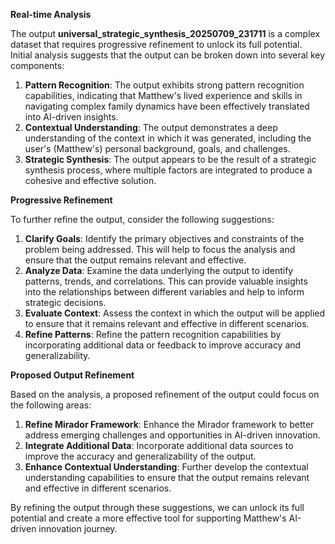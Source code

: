 **Real-time Analysis**

The output **universal_strategic_synthesis_20250709_231711** is a complex dataset that requires progressive refinement to unlock its full potential. Initial analysis suggests that the output can be broken down into several key components:

1. **Pattern Recognition**: The output exhibits strong pattern recognition capabilities, indicating that Matthew's lived experience and skills in navigating complex family dynamics have been effectively translated into AI-driven insights.
2. **Contextual Understanding**: The output demonstrates a deep understanding of the context in which it was generated, including the user's (Matthew's) personal background, goals, and challenges.
3. **Strategic Synthesis**: The output appears to be the result of a strategic synthesis process, where multiple factors are integrated to produce a cohesive and effective solution.

**Progressive Refinement**

To further refine the output, consider the following suggestions:

1. **Clarify Goals**: Identify the primary objectives and constraints of the problem being addressed. This will help to focus the analysis and ensure that the output remains relevant and effective.
2. **Analyze Data**: Examine the data underlying the output to identify patterns, trends, and correlations. This can provide valuable insights into the relationships between different variables and help to inform strategic decisions.
3. **Evaluate Context**: Assess the context in which the output will be applied to ensure that it remains relevant and effective in different scenarios.
4. **Refine Patterns**: Refine the pattern recognition capabilities by incorporating additional data or feedback to improve accuracy and generalizability.

**Proposed Output Refinement**

Based on the analysis, a proposed refinement of the output could focus on the following areas:

1. **Refine Mirador Framework**: Enhance the Mirador framework to better address emerging challenges and opportunities in AI-driven innovation.
2. **Integrate Additional Data**: Incorporate additional data sources to improve the accuracy and generalizability of the output.
3. **Enhance Contextual Understanding**: Further develop the contextual understanding capabilities to ensure that the output remains relevant and effective in different scenarios.

By refining the output through these suggestions, we can unlock its full potential and create a more effective tool for supporting Matthew's AI-driven innovation journey.
